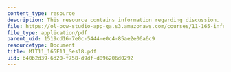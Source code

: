 ```yaml
---
content_type: resource
description: This resource contains information regarding discussion.
file: https://ol-ocw-studio-app-qa.s3.amazonaws.com/courses/11-165-infrastructure-and-energy-technology-challenges-fall-2011/b40b2d396d20f758d9dfd896206d0292_MIT11_165F11_Ses18.pdf
file_type: application/pdf
parent_uid: 1519cd16-7e0c-5444-e0c4-85ae2e06a6c9
resourcetype: Document
title: MIT11_165F11_Ses18.pdf
uid: b40b2d39-6d20-f758-d9df-d896206d0292
---
```

